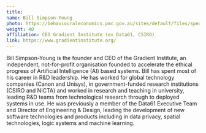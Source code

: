 ```yaml
---
title:
name: Bill Simpson-Young
photo: https://behaviouraleconomics.pmc.gov.au/sites/default/files/speakers/Bill-Simpson-Young.jpg
weight: 40
affiliation: CEO Gradient Institute (ex Data61, CSIRO)
link: https://www.gradientinstitute.org/
---
```


Bill Simpson-Young is the founder and CEO of the Gradient Institute, an independent, not-for-profit organisation founded to accelerate the ethical progress of Artificial Intelligence (AI) based systems. Bill has spent most of his career in R&D leadership. He has worked for global technology companies (Canon and Unisys), in government-funded research institutions (CSIRO and NICTA) and worked in research and teaching in university, leading R&D teams from technological research through to deployed systems in use. He was previously a member of the Data61 Executive Team and Director of Engineering & Design, leading the development of new software technologies and products including in data privacy, spatial technologies, logic systems and machine learning.
